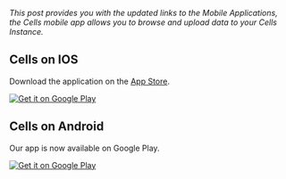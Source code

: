 _This post provides you with the updated links to the Mobile Applications, the Cells mobile app allows you to browse and upload data to your Cells Instance._

## Cells on IOS

Download the application on the [App Store](https://apps.apple.com/fr/app/pydio/id1109419882?l=en).


<a href="https://apps.apple.com/fr/app/pydio/id1109419882?l=en">
    <img alt="Get it on Google Play" src="/sites/default/files/git-importer/admin-guide-cells-v2/images/1_quick_start/app-store-badge.png" style="border:0 !important;" />
</a>

## Cells on Android

Our app is now available on Google Play.

<a href="https://play.google.com/store/apps/details?id=com.pydio.android.Client">
    <img alt="Get it on Google Play" src="/sites/default/files/git-importer/admin-guide-cells-v2/images/1_quick_start/google-play-badge.png" style="border:0 !important;"/>
</a>